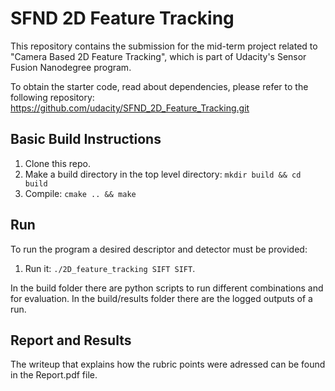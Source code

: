# SFND 2D Feature Tracking

This repository contains the submission for the mid-term project related to "Camera Based 2D Feature Tracking", which is part of Udacity's Sensor Fusion Nanodegree program.

To obtain the starter code, read about dependencies, please refer to the following repository: https://github.com/udacity/SFND_2D_Feature_Tracking.git

## Basic Build Instructions

1. Clone this repo.
2. Make a build directory in the top level directory: `mkdir build && cd build`
3. Compile: `cmake .. && make`

## Run

To run the program a desired descriptor and detector must be provided:

1. Run it: `./2D_feature_tracking SIFT SIFT`.

In the build folder there are python scripts to run different combinations and for evaluation.
In the build/results folder there are the logged outputs of a run.

## Report and Results

The writeup that explains how the rubric points were adressed can be found in the Report.pdf file.
